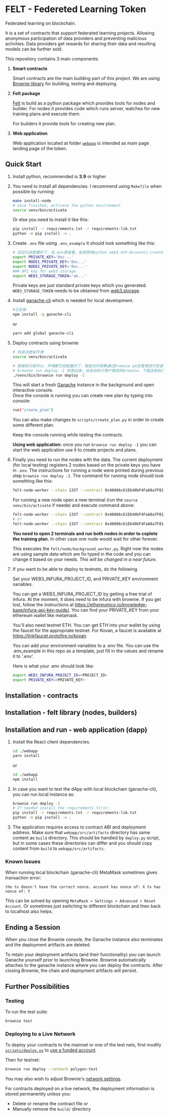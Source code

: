 # FELT - Federeted Learning Token
Federated learning on blockchain.

It is a set of contracts that support federated learning projects. Allowing anonymous participation of data providers and preventing malicious activities. Data providers get rewards for sharing their data and resulting models can be further sold.

This repository contains 3 main components:
1. **Smart contracts**

    Smart contracts are the main building part of this project. We are using [Brownie library](https://eth-brownie.readthedocs.io/en/stable/) for building, testing and deploying.

2. **Felt package**

    [Felt](./felt) is build as a python package which provides tools for nodes and builder. For nodes it provides code which runs server, watches for new training plans and execute them.

    For builders it provide tools for creating new plan.

3. **Web application**

    Web application located at folder [`webapp`](./webapp) is intended as main page landing page of the token.

## Quick Start
1. Install python, recommended is **3.9** or higher

2. You need to install all dependencies. I recommend using `Makefile` when possible by running:
    ```bash
    make install-node
    # once finished, activate the python environment
    source venv/bin/activate
    ```

    Or else you need to install it like this:
    ```bash
    pip install -r requirements.txt -r requirements-lib.txt
    python -m pip install -e .
    ```

3. Create `.env` file using `.env_example` it should look something like this:
    ```bash
    # 这边已经配置好了，在.env里查看，私钥使用python web3.eth.Accounts.create()生成
    export PRIVATE_KEY='0xc...'
    export NODE1_PRIVATE_KEY='0xc...'
    export NODE2_PRIVATE_KEY='0xc...'
    ### API key for web3 storage
    export WEB3_STORAGE_TOKEN='ab...'
    ```
    Private keys are just standard private keys which you generated. `WEB3_STORAGE_TOKEN` needs to be obtained from [web3.storage](https://web3.storage/).
    
5. Install [ganache-cli](https://www.npmjs.com/package/ganache-cli) which is needed for local development.
    ```bash
    #已安装
    npm install -g ganache-cli
    ```
    or
    ```bash
    yarn add global ganache-cli
    ```

6. Deploy contracts using brownie
    ```bash
    # 先启动虚拟环境
    source venv/bin/activate
    
    # 直接执行就可以，环境都已经配置好了，智能合约依赖通过brownie pm包管理进行安装
    # brownie run deploy -I 别用这条，会自动执行用户路径的brownie，下面这条执行虚拟环境下的 brownie
    ./venv/bin/brownie run deploy -I
    ```
    This will start a fresh [Ganache](https://www.trufflesuite.com/ganache) instance in the background and open interactive console.   
    Once the console is running you can create new plan by typing into console:
    ```bash
    run("create_plan")
    ```
    You can also make changes to `scripts/create_plan.py` in order to create some different plan.

    Keep the console running while testing the contracts.

    **Using web application:** once you run `brownie run deploy -I` you can start the web application use it to create projects and plans.

7. Finally you need to run the nodes with the data. The current deployment (for local testing) registers 2 nodes based on the private keys you have in `.env`. The instructions for running a node were printed during previous step `brownie run deploy -I`. The command for running node should look something like this:
    ```bash
    felt-node-worker --chain 1337 --contract 0x48066c61E640bF4FaA8a7F81ab55FCA59bE4C752 --account node1 --data test
    ```
    For running a new node open a new terminal (run the `source venv/bin/activate` if neede) and execute command above:
    ```bash
    felt-node-worker --chain 1337 --contract 0x48066c61E640bF4FaA8a7F81ab55FCA59bE4C752 --account node1 --data test
    # or
    felt-node-worker --chain 1337 --contract 0x48066c61E640bF4FaA8a7F81ab55FCA59bE4C752 --account node2 --data test
    ```
    **You need to open 2 terminals and run both nodes in order to coplete the training plan.** In other case one node would wait for other forever.

    This executes the `felt/node/background_worker.py`. Right now the nodes are using sample data which are fix typed in the code and you can change it based on your needs. _This will be changed in a near future._


8. If you want to be able to deploy to testnets, do the following.

    Set your WEB3_INFURA_PROJECT_ID, and PRIVATE_KEY environment variables.

    You can get a WEB3_INFURA_PROJECT_ID by getting a free trial of Infura. At the moment, it does need to be infura with brownie. If you get lost, follow the instructions at https://ethereumico.io/knowledge-base/infura-api-key-guide/. You can find your PRIVATE_KEY from your ethereum wallet like metamask.

    You'll also need testnet ETH. You can get ETH into your wallet by using the faucet for the appropriate
    testnet. For Kovan, a faucet is available at https://linkfaucet.protofire.io/kovan.

    You can add your environment variables to a .env file. You can use the .env_example in this repo 
    as a template, just fill in the values and rename it to '.env'. 

    Here is what your .env should look like:

    ```bash
    export WEB3_INFURA_PROJECT_ID=<PROJECT_ID>
    export PRIVATE_KEY=<PRIVATE_KEY>
    ```


## Installation - contracts
## Installation - felt library (nodes, builders)
## Installation and run - web application (dapp)

1. Install the React client dependencies.

    ```bash
    cd ./webapp
    yarn install
    ```
    or 

    ```bash
    cd ./webapp
    npm install 
    ```
2. In case you want to test the dApp with local blockchain (ganache-cli), you can run local instance as:
    ```bash
    brownie run deploy -I
    # If needed install the requirements first:
    pip install -r requirements.txt -r requirements-lib.txt
    python -m pip install -e .
    ```

3. The application requires access to contract ABI and deployment address. Make sure that `webapp/src/artifacts` directory has same content as `build` directory. This should be handled by `deploy.py` script, but in some cases these directories can differ and you should copy content from `build` to `webapp/src/artifacts`.


### Known Issues
When running local blockchain (ganache-cli) MetaMask sometimes gives transaction error:

    the tx doesn't have the correct nonce. account has nonce of: X tx has nonce of: Y

This can be solved by opening `MetaMask > Settings > Advanced > Reset Account`. Or sometimes just switching to different blockchain and then back to localhost also helps.

## Ending a Session

When you close the Brownie console, the Ganache instance also terminates and the deployment artifacts are deleted.

To retain your deployment artifacts (and their functionality) you can launch Ganache yourself prior to launching Brownie. Brownie automatically attaches to the ganache instance where you can deploy the contracts. After closing Brownie, the chain and deployment artifacts will persist.

## Further Possibilities

### Testing

To run the test suite:

```bash
brownie test
```

### Deploying to a Live Network

To deploy your contracts to the mainnet or one of the test nets, first modify [`scripts/deploy.py`](`scripts/deploy.py`) to [use a funded account](https://eth-brownie.readthedocs.io/en/stable/account-management.html).

Then for testnet:

```bash
brownie run deploy --network polygon-test
```

You may also wish to adjust Brownie's [network settings](https://eth-brownie.readthedocs.io/en/stable/network-management.html).

For contracts deployed on a live network, the deployment information is stored permanently unless you:

* Delete or rename the contract file or
* Manually remove the `build/` directory
